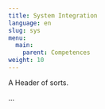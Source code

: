 ```yaml
---
title: System Integration
language: en
slug: sys
menu:
  main:
    parent: Competences
weight: 10
---
```


<p class="lead">
   A Header of sorts.
</p>

...
